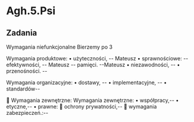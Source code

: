 # Agh.5.Psi

## Zadania





Wymagania niefunkcjonalne Bierzemy po 3

Wymagania produktowe:
• użyteczności, -- Mateusz
• sprawnościowe:
-- efektywności, -- Mateusz
-- pamięci. --Mateusz 
• niezawodności, --
• przenośności. --

Wymagania organizacyjne:
• dostawy, --
• implementacyjne, --
• standardów--

 Wymagania zewnętrzne: Wymagania zewnętrzne:
• współpracy,--
• etyczne,--
• prawne:
 ochrony prywatności,--
 wymagania zabezpieczeń.:--
